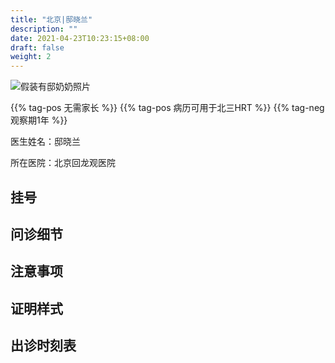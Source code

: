 ```yaml
---
title: "北京|邸晓兰"
description: ""
date: 2021-04-23T10:23:15+08:00
draft: false
weight: 2
---
```


![假装有邸奶奶照片](images/doctor/di-xiaolan.jpg)

{{% tag-pos 无需家长 %}}
{{% tag-pos 病历可用于北三HRT %}}
{{% tag-neg 观察期1年 %}}

医生姓名：邸晓兰

所在医院：北京回龙观医院

## 挂号

## 问诊细节

## 注意事项

## 证明样式

## 出诊时刻表
